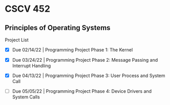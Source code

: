 # CSCV 452
## Principles of Operating Systems

Project List

- [X] Due 02/14/22  |   Programming Project Phase 1:  The Kernel

- [X]  Due 03/24/22  |   Programming Project Phase 2:  Message Passing and Interrupt Handling

- [X]  Due 04/13/22  |   Programming Project Phase 3:  User Process and System Call

- [ ]  Due 05/05/22  |   Programming Project Phase 4:  Device Drivers and System Calls
